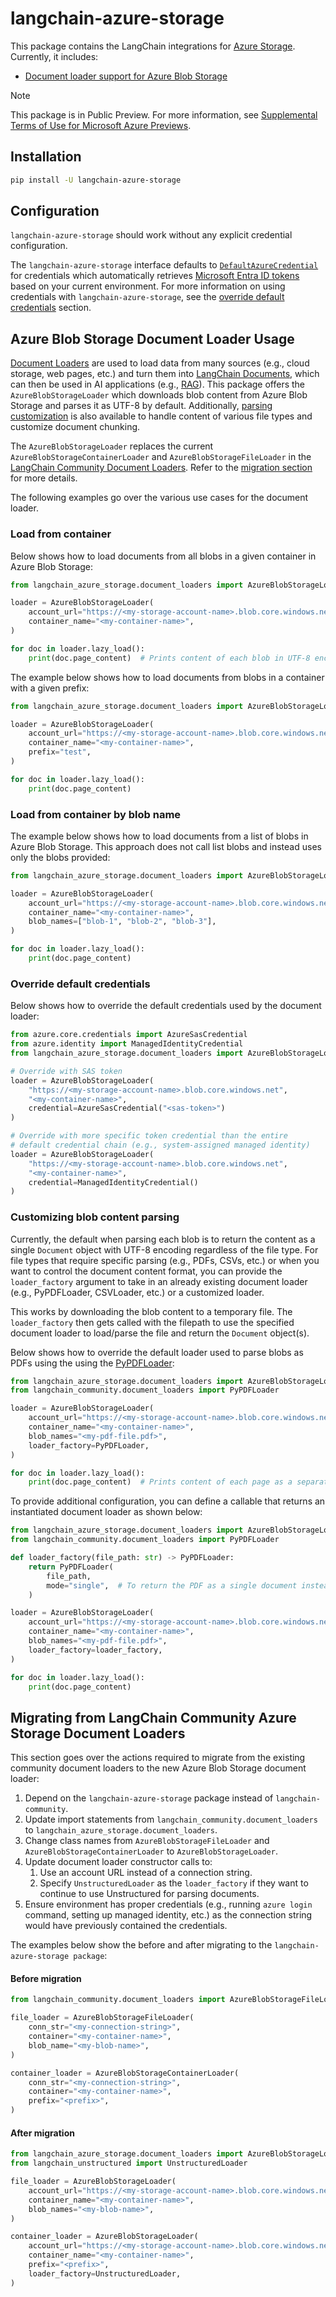 # langchain-azure-storage

This package contains the LangChain integrations for [Azure Storage](https://learn.microsoft.com/en-us/azure/storage/common/storage-introduction). Currently, it includes:
- [Document loader support for Azure Blob Storage](#azure-blob-storage-document-loader-usage)

> [!NOTE]
> This package is in Public Preview. For more information, see [Supplemental Terms of Use for Microsoft Azure Previews](https://azure.microsoft.com/support/legal/preview-supplemental-terms/).

## Installation

```bash
pip install -U langchain-azure-storage
```

## Configuration
`langchain-azure-storage` should work without any explicit credential configuration.

The `langchain-azure-storage` interface defaults to [`DefaultAzureCredential`](https://learn.microsoft.com/en-us/azure/developer/python/sdk/authentication/credential-chains?tabs=dac#defaultazurecredential-overview)
for credentials which automatically retrieves [Microsoft Entra ID tokens](https://learn.microsoft.com/en-us/azure/storage/blobs/authorize-access-azure-active-directory) based on
your current environment. For more information on using credentials with
`langchain-azure-storage`, see the [override default credentials](#override-default-credentials) section.

## Azure Blob Storage Document Loader Usage
[Document Loaders](https://python.langchain.com/docs/integrations/document_loaders/) are used to load data from many sources (e.g., cloud storage, web pages, etc.) and turn them into [LangChain Documents](https://python.langchain.com/api_reference/core/documents/langchain_core.documents.base.Document.html), which can then be used in AI applications (e.g., [RAG](https://docs.langchain.com/oss/python/langchain/rag#build-a-rag-agent-with-langchain)). This package offers the `AzureBlobStorageLoader` which downloads blob content from Azure Blob Storage and parses it as UTF-8 by default. Additionally, [parsing customization](#customizing-blob-content-parsing) is also available to handle content of various file types and customize document chunking.  

The `AzureBlobStorageLoader` replaces the current `AzureBlobStorageContainerLoader` and `AzureBlobStorageFileLoader` in the [LangChain Community Document Loaders](https://python.langchain.com/docs/integrations/document_loaders/). Refer to the [migration section](#migrating-from-langchain-community-azure-storage-document-loaders) for more details. 

The following examples go over the various use cases for the document loader.

### Load from container
Below shows how to load documents from all blobs in a given container in Azure Blob Storage:

```python
from langchain_azure_storage.document_loaders import AzureBlobStorageLoader

loader = AzureBlobStorageLoader(
    account_url="https://<my-storage-account-name>.blob.core.windows.net",
    container_name="<my-container-name>",
)

for doc in loader.lazy_load():
    print(doc.page_content)  # Prints content of each blob in UTF-8 encoding.
```

The example below shows how to load documents from blobs in a container with a given prefix:

```python
from langchain_azure_storage.document_loaders import AzureBlobStorageLoader

loader = AzureBlobStorageLoader(
    account_url="https://<my-storage-account-name>.blob.core.windows.net",
    container_name="<my-container-name>",
    prefix="test",
)

for doc in loader.lazy_load():
    print(doc.page_content)
```

### Load from container by blob name
The example below shows how to load documents from a list of blobs in Azure Blob Storage. This approach does not call list blobs and instead uses only the blobs provided:

```python
from langchain_azure_storage.document_loaders import AzureBlobStorageLoader

loader = AzureBlobStorageLoader(
    account_url="https://<my-storage-account-name>.blob.core.windows.net",
    container_name="<my-container-name>",
    blob_names=["blob-1", "blob-2", "blob-3"],
)

for doc in loader.lazy_load():
    print(doc.page_content)
```

### Override default credentials
Below shows how to override the default credentials used by the document loader:

```python
from azure.core.credentials import AzureSasCredential
from azure.identity import ManagedIdentityCredential
from langchain_azure_storage.document_loaders import AzureBlobStorageLoader

# Override with SAS token
loader = AzureBlobStorageLoader(
    "https://<my-storage-account-name>.blob.core.windows.net",
    "<my-container-name>",
    credential=AzureSasCredential("<sas-token>")
)

# Override with more specific token credential than the entire
# default credential chain (e.g., system-assigned managed identity)
loader = AzureBlobStorageLoader(
    "https://<my-storage-account-name>.blob.core.windows.net",
    "<my-container-name>",
    credential=ManagedIdentityCredential()
)
```

### Customizing blob content parsing
Currently, the default when parsing each blob is to return the content as a single `Document` object with UTF-8 encoding regardless of the file type. For file types that require specific parsing (e.g., PDFs, CSVs, etc.) or when you want to control the document content format, you can provide the `loader_factory` argument to take in an already existing document loader (e.g., PyPDFLoader, CSVLoader, etc.) or a customized loader.

This works by downloading the blob content to a temporary file. The `loader_factory` then gets called with the filepath to use the specified document loader to load/parse the file and return the `Document` object(s).

Below shows how to override the default loader used to parse blobs as PDFs using the using the [PyPDFLoader](https://python.langchain.com/api_reference/community/document_loaders/langchain_community.document_loaders.pdf.PyPDFLoader.html#pypdfloader):

```python
from langchain_azure_storage.document_loaders import AzureBlobStorageLoader
from langchain_community.document_loaders import PyPDFLoader

loader = AzureBlobStorageLoader(
    account_url="https://<my-storage-account-name>.blob.core.windows.net",
    container_name="<my-container-name>",
    blob_names="<my-pdf-file.pdf>",
    loader_factory=PyPDFLoader,
)

for doc in loader.lazy_load():
    print(doc.page_content)  # Prints content of each page as a separate document
```

To provide additional configuration, you can define a callable that returns an instantiated document loader as shown below:

```python
from langchain_azure_storage.document_loaders import AzureBlobStorageLoader
from langchain_community.document_loaders import PyPDFLoader

def loader_factory(file_path: str) -> PyPDFLoader:
    return PyPDFLoader(
        file_path,
        mode="single",  # To return the PDF as a single document instead of extracting documents by page
    )

loader = AzureBlobStorageLoader(
    account_url="https://<my-storage-account-name>.blob.core.windows.net",
    container_name="<my-container-name>",
    blob_names="<my-pdf-file.pdf>",
    loader_factory=loader_factory,
)

for doc in loader.lazy_load():
    print(doc.page_content)
```

## Migrating from LangChain Community Azure Storage Document Loaders
This section goes over the actions required to migrate from the existing community document loaders to the new Azure Blob Storage document loader:

1. Depend on the `langchain-azure-storage` package instead of `langchain-community`.
2. Update import statements from `langchain_community.document_loaders` to
   `langchain_azure_storage.document_loaders`.
3. Change class names from `AzureBlobStorageFileLoader` and `AzureBlobStorageContainerLoader`
   to `AzureBlobStorageLoader`.
4. Update document loader constructor calls to:
    1. Use an account URL instead of a connection string.
    2. Specify `UnstructuredLoader` as the `loader_factory` if they want to continue to use Unstructured for parsing documents.
5. Ensure environment has proper credentials (e.g., running `azure login` command, setting up managed identity, etc.) as the connection string would have previously contained the credentials.

The examples below show the before and after migrating to the `langchain-azure-storage package`:

#### Before migration
```python
from langchain_community.document_loaders import AzureBlobStorageFileLoader, AzureBlobStorageContainerLoader

file_loader = AzureBlobStorageFileLoader(
    conn_str="<my-connection-string>",
    container="<my-container-name>",
    blob_name="<my-blob-name>",
)

container_loader = AzureBlobStorageContainerLoader(
    conn_str="<my-connection-string>",
    container="<my-container-name>",
    prefix="<prefix>",
)
```

#### After migration
```python
from langchain_azure_storage.document_loaders import AzureBlobStorageLoader
from langchain_unstructured import UnstructuredLoader

file_loader = AzureBlobStorageLoader(
    account_url="https://<my-storage-account-name>.blob.core.windows.net",
    container_name="<my-container-name>",
    blob_names="<my-blob-name>",
)

container_loader = AzureBlobStorageLoader(
    account_url="https://<my-storage-account-name>.blob.core.windows.net",
    container_name="<my-container-name>",
    prefix="<prefix>",
    loader_factory=UnstructuredLoader,
)
```